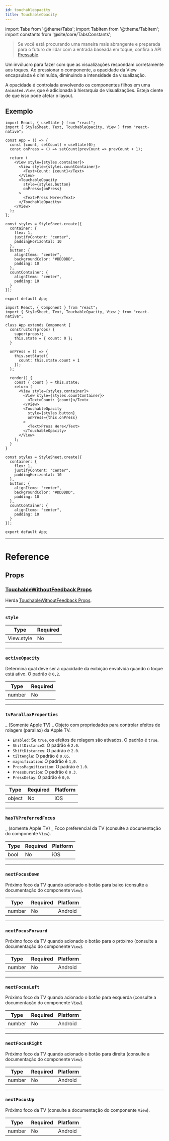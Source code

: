 ```yaml
---
id: touchableopacity
title: TouchableOpacity
---
```


import Tabs from '@theme/Tabs'; import TabItem from '@theme/TabItem'; import constants from '@site/core/TabsConstants';

> Se você está procurando uma maneira mais abrangente e preparada para o futuro de lidar com a entrada baseada em toque, confira a API [Pressable](pressable.md).

Um invólucro para fazer com que as visualizações respondam corretamente aos toques. Ao pressionar o componente, a opacidade da View encapsulada é diminuída, diminuindo a intensidade da visualização.

A opacidade é controlada envolvendo os componentes filhos em uma `Animated.View`, que é adicionada à hierarquia de visualizações. Esteja ciente de que isso pode afetar o layout.

## Exemplo

<Tabs groupId="syntax" defaultValue={constants.defaultSyntax} values={constants.syntax}>
<TabItem value="functional">

```SnackPlayer name=TouchableOpacity%20Function%20Component%20Example
import React, { useState } from "react";
import { StyleSheet, Text, TouchableOpacity, View } from "react-native";

const App = () => {
  const [count, setCount] = useState(0);
  const onPress = () => setCount(prevCount => prevCount + 1);

  return (
    <View style={styles.container}>
      <View style={styles.countContainer}>
        <Text>Count: {count}</Text>
      </View>
      <TouchableOpacity
        style={styles.button}
        onPress={onPress}
      >
        <Text>Press Here</Text>
      </TouchableOpacity>
    </View>
  );
};

const styles = StyleSheet.create({
  container: {
    flex: 1,
    justifyContent: "center",
    paddingHorizontal: 10
  },
  button: {
    alignItems: "center",
    backgroundColor: "#DDDDDD",
    padding: 10
  },
  countContainer: {
    alignItems: "center",
    padding: 10
  }
});

export default App;
```

</TabItem>
<TabItem value="classical">

```SnackPlayer name=TouchableOpacity%20Class%20Component%20Example
import React, { Component } from "react";
import { StyleSheet, Text, TouchableOpacity, View } from "react-native";

class App extends Component {
  constructor(props) {
    super(props);
    this.state = { count: 0 };
  }

  onPress = () => {
    this.setState({
      count: this.state.count + 1
    });
  };

  render() {
    const { count } = this.state;
    return (
      <View style={styles.container}>
        <View style={styles.countContainer}>
          <Text>Count: {count}</Text>
        </View>
        <TouchableOpacity
          style={styles.button}
          onPress={this.onPress}
        >
          <Text>Press Here</Text>
        </TouchableOpacity>
      </View>
    );
  }
}

const styles = StyleSheet.create({
  container: {
    flex: 1,
    justifyContent: "center",
    paddingHorizontal: 10
  },
  button: {
    alignItems: "center",
    backgroundColor: "#DDDDDD",
    padding: 10
  },
  countContainer: {
    alignItems: "center",
    padding: 10
  }
});

export default App;
```

</TabItem>
</Tabs>

---

# Reference

## Props

### [TouchableWithoutFeedback Props](touchablewithoutfeedback.md#props)

Herda [TouchableWithoutFeedback Props](touchablewithoutfeedback.md#props).

---

### `style`

| Type       | Required |
| ---------- | -------- |
| View.style | No       |

---

### `activeOpacity`

Determina qual deve ser a opacidade da exibição envolvida quando o toque está ativo. O padrão é `0,2`.

| Type   | Required |
| ------ | -------- |
| number | No       |

---

### `tvParallaxProperties`

_ (Somente Apple TV) _ Objeto com propriedades para controlar efeitos de rolagem (parallax) da Apple TV.

- `Enabled`: Se `true`, os efeitos de rolagem são ativados. O padrão é `true`.
- `ShiftDistanceX`: O padrão é `2.0`.
- `ShiftDistancey`: O padrão é `2.0`.
- `tiltAngle`: O padrão é `0,05`.
- `magnification`: O padrão é `1,0`.
- `PressMagnification`: O padrão é `1.0`.
- `PressDuration`: O padrão é `0.3`.
- `PressDelay`: O padrão é `0,0`.

| Type   | Required | Platform |
| ------ | -------- | -------- |
| object | No       | iOS      |

---

### `hasTVPreferredFocus`

_ (somente Apple TV) _ Foco preferencial da TV (consulte a documentação do componente `View`).

| Type | Required | Platform |
| ---- | -------- | -------- |
| bool | No       | iOS      |

---

### `nextFocusDown`

Próximo foco da TV quando acionado o botão para baixo (consulte a documentação do componente `View`).

| Type   | Required | Platform |
| ------ | -------- | -------- |
| number | No       | Android  |

---

### `nextFocusForward`

Próximo foco da TV quando acionado o botão para o próximo (consulte a documentação do componente `View`).

| Type   | Required | Platform |
| ------ | -------- | -------- |
| number | No       | Android  |

---

### `nextFocusLeft`

Próximo foco da TV quando acionado o botão para esquerda (consulte a documentação do componente `View`).

| Type   | Required | Platform |
| ------ | -------- | -------- |
| number | No       | Android  |

---

### `nextFocusRight`

Próximo foco da TV quando acionado o botão para direita (consulte a documentação do componente `View`).

| Type   | Required | Platform |
| ------ | -------- | -------- |
| number | No       | Android  |

---

### `nextFocusUp`

Próximo foco da TV (consulte a documentação do componente `View`).

| Type   | Required | Platform |
| ------ | -------- | -------- |
| number | No       | Android  |
